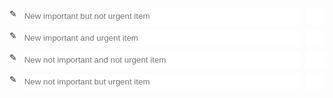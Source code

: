 <link rel="stylesheet" href="/kiwi/ui/css/font-awesome-all.min.css">
<div id="{{currentURI}}">
  <div class="iue">
    <div class="control">
      <span class="icon"></span>
      <input type="text" class="input-frame" placeholder="New important but not urgent item">
      <button class="input-btn"><i class="fas fa-plus"></i></button>
    </div>
    <div class="list">
      <div class="unfinished"></div>
      <div class="finished"></div>
    </div>
  </div>
  <div class="ie">
    <div class="control">
      <span class="icon"></span>
      <input type="text" class="input-frame" placeholder="New important and urgent item">
      <button class="input-btn"><i class="fas fa-plus"></i></button>
    </div>
    <div class="list">
      <div class="unfinished"></div>
      <div class="finished"></div>
    </div>
  </div>
  <div class="uiue">
    <div class="control">
      <span class="icon"></span>
      <input type="text" class="input-frame" placeholder="New not important and not urgent item">
      <button class="input-btn"><i class="fas fa-plus"></i></button>
    </div>
    <div class="list">
      <div class="unfinished"></div>
      <div class="finished"></div>
    </div>
  </div>
  <div class="uie">
    <div class="control">
      <span class="icon"></span>
      <input type="text" class="input-frame" placeholder="New not important but urgent item">
      <button class="input-btn"><i class="fas fa-plus"></i></button>
    </div>
    <div class="list">
      <div class="unfinished"></div>
      <div class="finished"></div>
    </div>
  </div>
</div>

<script>
(async function(){

let data = null

async function getData() {
  let item = await itemManager.getItemFromURI('{{currentURI}}')
  let reg = /<div id="\{\{currentURI\}\}-data" hidden>([\s\S]*?)<\/div>/gm
  let res = reg.exec(item.content)
  if (res !== null) {
    try {
      data = JSON.parse(res[1])
    } catch {}
  }
  if (data === null) data = {};
  ['ie', 'uie', 'iue', 'uiue'].forEach((className) => {
    if (data[className] === undefined) {
      data[className] = {
        'unfinished': [],
        'finished': []
      }
    } else {
      if (data[className]['finished'] === undefined) data[className]['finished'] = []
      if (data[className]['unfinished'] === undefined) data[className]['unfinished'] = []
    }
  })
}

function render() {
  function getListItemHTML(v, idx, type) {
    let icon = `<i class="${type === 'finished' ? 'far fa-check-square' : 'far fa-square'}"></i>`
    return `<li pos="${idx}">${icon}<label>${v}</label><button class="delete"><i class="fas fa-times"></i></button></li>`
  }
  ['ie', 'uie', 'iue', 'uiue'].forEach((className) => {
    function switchItem(type, idx) {
      let switchedType = 'finished'
      if (type === 'finished') switchedType = 'unfinished'
      data[className][switchedType].splice(0, 0, data[className][type][idx])
      data[className][type].splice(idx, 1)
      render()
      saveData()
    }
    function deleteItem(type, idx) {
      data[className][type].splice(idx, 1)
      render()
      saveData()
    }
    const selectorPrefix = String.raw`#{{cssesc(currentURI)}} > .${className}`
    document.querySelector(`${selectorPrefix} .finished`).innerHTML =
      data[className]['finished'].map((v, idx) => getListItemHTML(v, idx, 'finished')).join('\n')
    document.querySelector(`${selectorPrefix} .unfinished`).innerHTML =
      data[className]['unfinished'].map((v, idx) => getListItemHTML(v, idx, 'uninished')).join('\n')
    document.querySelectorAll(`${selectorPrefix} .finished li`).forEach(el => {
      el.addEventListener('mousedown', () => {el.setAttribute('style', 'background-color:var(--blockColorLight);')})
      el.addEventListener('mouseup', () => {el.setAttribute('style', '')})
      el.addEventListener('mouseout', () => {el.setAttribute('style', '')})
      el.addEventListener('click', () => {
        switchItem('finished', parseInt(el.getAttribute('pos')))
      })
    })
    document.querySelectorAll(`${selectorPrefix} .unfinished li`).forEach(el => {
      el.addEventListener('mousedown', () => {el.setAttribute('style', 'background-color:var(--blockColorLight);')})
      el.addEventListener('mouseup', () => {el.setAttribute('style', '')})
      el.addEventListener('mouseout', () => {el.setAttribute('style', '')})
      el.addEventListener('click', () => {
        switchItem('unfinished', parseInt(el.getAttribute('pos')))
      })
    })
    document.querySelectorAll(`${selectorPrefix} .finished .delete`).forEach(el => {
      el.addEventListener('click', (evt) => {
        deleteItem('finished', parseInt(el.parentElement.getAttribute('pos')))
        evt.stopPropagation()
      })
    })
    document.querySelectorAll(`${selectorPrefix} .unfinished .delete`).forEach(el => {
      el.addEventListener('click', (evt) => {
        deleteItem('unfinished', parseInt(el.parentElement.getAttribute('pos')))
        evt.stopPropagation()
      })
    })
  })
}

await getData()
render()

async function saveData() {
  let item = await itemManager.getItemFromURI('{{currentURI}}')
  let reg = /<div id="\{\{currentURI\}\}-data" hidden>[\s\S]*?<\/div>/gm
  let strToSave = `<div id="\{\{currentURI\}\}-data" hidden>${JSON.stringify(data)}</div>`
  let res = reg.exec(item.content)
  if (res === null) {
    item.content += `\n${strToSave}`
  } else {
    item.content = item.content.substring(0, res.index) + strToSave + item.content.substr(res.index+res[0].length)
  }
  itemManager.finalizeItemEdit('{{currentURI}}', false)
}

['ie', 'uie', 'iue', 'uiue'].forEach((className) => {
  const selectorPrefix = String.raw`#{{cssesc(currentURI)}} > .${className}`

  let inputEl = document.querySelector(`${selectorPrefix} .input-frame`)
  function addListItem() {
    if (inputEl.value === '') return
    data[className]['unfinished'].push(inputEl.value)
    inputEl.value = ''
    render()
    saveData()
  }

  document.querySelector(`${selectorPrefix} .input-btn`).addEventListener('click', addListItem)
  inputEl.addEventListener('keypress', (evt) => {
    if (evt.key === 'Enter') addListItem()
  })
})

})()
</script>

<style>
#{{cssesc(currentURI)}} {
  display: flex;
  flex-wrap: wrap;
  width: 100%;
  height: {{typeof height === 'undefined' ? '500px' : height}};
}
#{{cssesc(currentURI)}} ::-webkit-scrollbar {
  width: 3px;
}
#{{cssesc(currentURI)}} ::-webkit-scrollbar-track {
  background-color: var(--blockColorLighter);
}
#{{cssesc(currentURI)}} ::-webkit-scrollbar-thumb {
  background-color: var(--lineColor);
}
#{{cssesc(currentURI)}} > div {
  width: calc(50% - 10px);
  height: calc(50% - 10px);
  margin: 5px;
  display: flex;
  flex-direction: column;
}
#{{cssesc(currentURI)}} .control {
  display: flex;
  margin-bottom: 10px;
  height: 25px;
}
#{{cssesc(currentURI)}} .input-frame {
  flex-grow: 1;
  margin-left: 10px;
  margin-right: 10px;
  border: none;
  border-bottom: solid 2px var(--lineColor);
}
#{{cssesc(currentURI)}} .icon::before {
  content: "✎";
}
#{{cssesc(currentURI)}} .input-btn {
  width: 30px;
  height: 25px;
}
#{{cssesc(currentURI)}} button {
  background-color: white;
  border: none;
  text-align: center;
  vertical-align: middle;
}
#{{cssesc(currentURI)}} .input-btn:hover {
  background-color: var(--blockColorLight);
}
#{{cssesc(currentURI)}} .input-btn:active {
  background-color: var(--blockColor);
}
#{{cssesc(currentURI)}} .input-btn:focus {
  outline: none;
}
#{{cssesc(currentURI)}} .delete:hover {
  background-color: palevioletred;
}
#{{cssesc(currentURI)}} .delete:active {
  background-color: rgb(235, 47, 172);
}
#{{cssesc(currentURI)}} .delete:focus {
  outline: none;
}
#{{cssesc(currentURI)}} .list {
  overflow: auto;
}
#{{cssesc(currentURI)}} .list li {
  list-style-type: none;
  height: 25px;
  line-height: 25px;
}
#{{cssesc(currentURI)}} .list li:hover {
  background-color: var(--blockColorLighter);
}
#{{cssesc(currentURI)}} .list li > i {
  padding-left: 5px;
  padding-right: 8px;
}
#{{cssesc(currentURI)}} .list .finished label {
  text-decoration: line-through;
  color: gray;
}
#{{cssesc(currentURI)}} .list button {
  float: right;
  height: 25px;
}
</style>